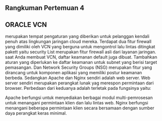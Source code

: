 ## Rangkuman Pertemuan 4

## ORACLE VCN
merupakan tempat pengaturan yang diberikan untuk pelanggan kendali penuh atas lingkungan jaringan cloud mereka. Terdapat dua fitur firewall yang dimiliki oleh VCN yang berguna untuk mengontrol lalu lintas ditingkat pakett yaitu security List merupakan fitur firewall asli dari layanan jaringan. saat Anda membuat VCN, daftar keamanan default juga dibuat. Tambahkan aturan yang diperlukan ke daftar keamanan untuk subnet yang berisi target pemasangan. Dan Network Security Groups (NSG) merupakan fitur yang dirancang untuk komponen aplikasi yang memiliki postur keamanan berbeda.
Sedangkan Apache dan Nginx sendiri adalah web server. Web server sendiri merupakan perangkat lunak yag merespon permintaan dari browser. Perbedaan dari keduanya adalah terletak pada fungsinya yaitu:

Apache berfungsi untuk menyediakan berbagai modul multi-pemrosesan untuk menangani permintaan klien dan lalu lintas web.
Nginx berfungsi menangani beberapa permintaan klien secara bersamaan dengan sumber daya perangkat keras minimal.